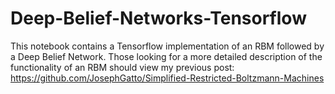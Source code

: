 # Deep-Belief-Networks-Tensorflow

This notebook contains a Tensorflow implementation of an RBM followed by a Deep Belief Network. Those looking for a more detailed description of the functionality of an RBM should view my previous post: https://github.com/JosephGatto/Simplified-Restricted-Boltzmann-Machines

